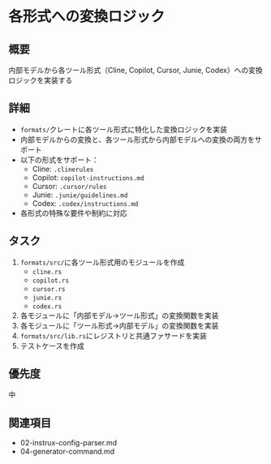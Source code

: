 # 各形式への変換ロジック

## 概要
内部モデルから各ツール形式（Cline, Copilot, Cursor, Junie, Codex）への変換ロジックを実装する

## 詳細
- `formats/`クレートに各ツール形式に特化した変換ロジックを実装
- 内部モデルからの変換と、各ツール形式から内部モデルへの変換の両方をサポート
- 以下の形式をサポート：
  - Cline: `.clinerules`
  - Copilot: `copilot-instructions.md`
  - Cursor: `.cursor/rules`
  - Junie: `.junie/guidelines.md`
  - Codex: `.codex/instructions.md`
- 各形式の特殊な要件や制約に対応

## タスク
1. `formats/src/`に各ツール形式用のモジュールを作成
   - `cline.rs`
   - `copilot.rs`
   - `cursor.rs`
   - `junie.rs`
   - `codex.rs`
2. 各モジュールに「内部モデル→ツール形式」の変換関数を実装
3. 各モジュールに「ツール形式→内部モデル」の変換関数を実装
4. `formats/src/lib.rs`にレジストリと共通ファサードを実装
5. テストケースを作成

## 優先度
中

## 関連項目
- 02-instrux-config-parser.md
- 04-generator-command.md
